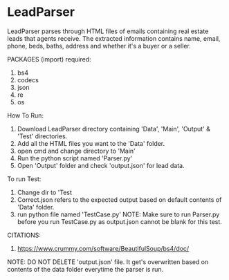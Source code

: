 # LeadParser
LeadParser parses through HTML files of emails containing real estate leads that agents receive. The extracted information contains name, email, phone, beds, baths, address and whether it's a buyer or a seller. 

PACKAGES (import) required:
1. bs4
2. codecs
3. json
4. re
5. os

How To Run:
1. Download LeadParser directory containing 'Data', 'Main', 'Output' & 'Test' directories.
2. Add all the HTML files you want to the 'Data' folder.
3. open cmd and change directory to 'Main'
4. Run the python script named 'Parser.py'
5. Open 'Output' folder and check 'output.json'  for lead data.

To run Test:
1. Change dir to 'Test
2. Correct.json refers to the expected output based on default contents of 'Data' folder.
3. run python file named 'TestCase.py'
NOTE: Make sure to run Parser.py before you run TestCase.py as output.json cannot be blank for this test. 

CITATIONS:
1. https://www.crummy.com/software/BeautifulSoup/bs4/doc/

NOTE: DO NOT DELETE 'output.json' file. It get's overwritten based on contents of the data folder everytime the parser is run.

 
